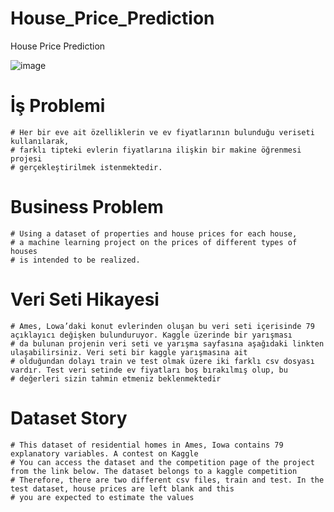 # House_Price_Prediction
House Price Prediction

![image](https://github.com/furkansukan/House_Price_Prediction/assets/115731123/eebdb071-52a1-41e7-ba38-1615d2754014)


# İş Problemi

    # Her bir eve ait özelliklerin ve ev fiyatlarının bulunduğu veriseti kullanılarak,
    # farklı tipteki evlerin fiyatlarına ilişkin bir makine öğrenmesi projesi
    # gerçekleştirilmek istenmektedir.

# Business Problem

    # Using a dataset of properties and house prices for each house,
    # a machine learning project on the prices of different types of houses
    # is intended to be realized.

# Veri Seti Hikayesi

    # Ames, Lowa’daki konut evlerinden oluşan bu veri seti içerisinde 79 açıklayıcı değişken bulunduruyor. Kaggle üzerinde bir yarışması 
    # da bulunan projenin veri seti ve yarışma sayfasına aşağıdaki linkten ulaşabilirsiniz. Veri seti bir kaggle yarışmasına ait 
    # olduğundan dolayı train ve test olmak üzere iki farklı csv dosyası vardır. Test veri setinde ev fiyatları boş bırakılmış olup, bu 
    # değerleri sizin tahmin etmeniz beklenmektedir


# Dataset Story

    # This dataset of residential homes in Ames, Iowa contains 79 explanatory variables. A contest on Kaggle 
    # You can access the dataset and the competition page of the project from the link below. The dataset belongs to a kaggle competition 
    # Therefore, there are two different csv files, train and test. In the test dataset, house prices are left blank and this 
    # you are expected to estimate the values
